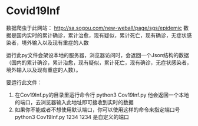 # Covid19Inf

数据爬虫于此网站： http://sa.sogou.com/new-weball/page/sgs/epidemic
数据是国内实时的累计确诊，累计治愈，现有疑似，累计死亡，现有确诊，无症状感染者，境外输入以及现有重症的人数

运行此py文件会架设本地的服务器，浏览器访问时，会返回一个Json结构的数据（国内的累计确诊，累计治愈，现有疑似，累计死亡，现有确诊，无症状感染者，境外输入以及现有重症的人数）。

要运行此文件：
1. 在Cov19Inf.py的目录里运行命令行
   python3 Cov19Inf.py
   他会返回一个本地的端口，去浏览器输入此地址即可接收到实时的数据
2. 如果你不能或者不想使用默认端口，你可以使用这样的命令来指定端口号 python3 Cov19Inf.py 1234
   1234 是自定义的端口

